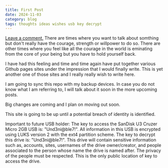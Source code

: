 ```yaml
---
title: First Post
date: 2024-11-03
category: blog
tags: thoughts ideas wishes usb key decrypt
---
```

[Leave a comment.](https://github.com/darkprotocol9/darkprotocol9.github.io/discussions)
There are times where you want to talk about somthing but don't really have the courage, strength or willpower to do so. There are other times where you feel like all the courage in the world is eminating from the core of your being but you have to hold yourself back.

I have had this feeling and time and time again have put together various Github pages sites under the impression that I would finally write. This is yet another one of those sites and I really really wish to write here.

I am going to sync this repo with my backup devices. In case you do not know what I am referring to, I will talk about it soon in the more upcoming posts.

Big changes are coming and I plan on moving out soon.

This site is going to be up until a potential breach of identity is identified.

Important to future USB holder: The key to access the SanDisk U3 Cruzer Micro 2GB USB is: "Und3ni@ble7!". All information in this USB is encrypted using LUKS version 2 with the ext4 partition scheme. The key to decrypt this drive is: "Und3ni@ble7!". This drive will contain sensitive information such as, accounts, sites, usernames of the drive owner/creator, and people associated to the person whose name the drive is named after. The privacy of the people must be respected. This is the only public location of key to access the drive.

